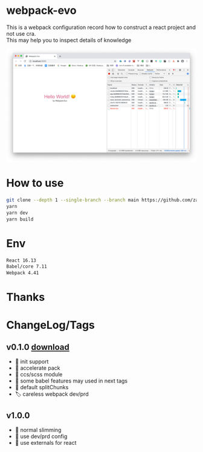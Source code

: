 # webpack-evo
This is a webpack configuration record how to construct a react project and not use cra.  
This may help you to inspect details of knowledge

 <img src="./docs/img/tgs010-1.png" alt="title" align=center />

# How to use
```bash
git clone --depth 1 --single-branch --branch main https://github.com/zacard-orc/webpack-evo.git 
yarn
yarn dev
yarn build
```

# Env
```bash
React 16.13
Babel/core 7.11
Webpack 4.41
```

# Thanks


# ChangeLog/Tags
## v0.1.0  [download](https://github.com/zacard-orc/webpack-evo/releases/tag/v0.1.0)
- :pushpin: init support 
- :bookmark: accelerate pack
- :bookmark: ccs/scss module
- :bookmark: some babel features may used in next tags
- :bookmark: default splitChunks
- :label: careless webpack dev/prd

## v1.0.0
- :pushpin: normal slimming
- :bookmark: use dev/prd config
- :bookmark: use externals for react

